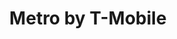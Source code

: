 ---
title: "Metro by T-Mobile"
url: /pensacola/metro-by-t-mobile-pine-forest-road/
shop: mobile phone
---